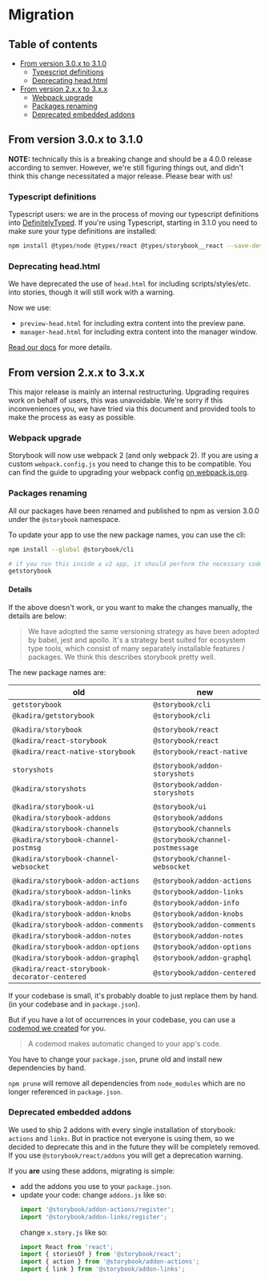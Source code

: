 # Migration

## Table of contents

-   [From version 3.0.x to 3.1.0](#from-version-30x-to-310)
    -   [Typescript definitions](#typescript-definitions)
    -   [Deprecating head.html](#deprecating-headhtml)
-   [From version 2.x.x to 3.x.x](#from-version-2xx-to-3xx)
    -   [Webpack upgrade](#webpack-upgrade)
    -   [Packages renaming](#packages-renaming)
    -   [Deprecated embedded addons](#deprecated-embedded-addons)

## From version 3.0.x to 3.1.0

**NOTE:** technically this is a breaking change and should be a 4.0.0 release according to semver. However, we're still figuring things out, and didn't think this change necessitated a major release. Please bear with us!

### Typescript definitions

Typescript users: we are in the process of moving our typescript definitions into [DefinitelyTyped](http://definitelytyped.org/). If you're using Typescript, starting in 3.1.0 you need to make sure your type definitions are installed:

```sh
npm install @types/node @types/react @types/storybook__react --save-dev
```

### Deprecating head.html

We have deprecated the use of `head.html` for including scripts/styles/etc. into stories, though it will still work with a warning.

Now we use:

-   `preview-head.html` for including extra content into the preview pane.
-   `manager-head.html` for including extra content into the manager window.

[Read our docs](https://storybook.js.org/configurations/add-custom-head-tags/) for more details.

## From version 2.x.x to 3.x.x

This major release is mainly an internal restructuring.
Upgrading requires work on behalf of users, this was unavoidable.
We're sorry if this inconveniences you, we have tried via this document and provided tools to make the process as easy as possible.

### Webpack upgrade

Storybook will now use webpack 2 (and only webpack 2).
If you are using a custom `webpack.config.js` you need to change this to be compatible.
You can find the guide to upgrading your webpack config [on webpack.js.org](https://webpack.js.org/guides/migrating/).

### Packages renaming

All our packages have been renamed and published to npm as version 3.0.0 under the `@storybook` namespace.

To update your app to use the new package names, you can use the cli:

```bash
npm install --global @storybook/cli

# if you run this inside a v2 app, it should perform the necessary codemods.
getstorybook
```

#### Details

If the above doesn't work, or you want to make the changes manually, the details are below:

> We have adopted the same versioning strategy as have been adopted by babel, jest and apollo.
> It's a strategy best suited for ecosystem type tools, which consist of many separately installable features / packages.
> We think this describes storybook pretty well.

The new package names are:

| old                                          | new                              |
| -------------------------------------------- | -------------------------------- |
| `getstorybook`                               | `@storybook/cli`                 |
| `@kadira/getstorybook`                       | `@storybook/cli`                 |
|                                              |                                  |
| `@kadira/storybook`                          | `@storybook/react`               |
| `@kadira/react-storybook`                    | `@storybook/react`               |
| `@kadira/react-native-storybook`             | `@storybook/react-native`        |
|                                              |                                  |
| `storyshots`                                 | `@storybook/addon-storyshots`    |
| `@kadira/storyshots`                         | `@storybook/addon-storyshots`    |
|                                              |                                  |
| `@kadira/storybook-ui`                       | `@storybook/ui`                  |
| `@kadira/storybook-addons`                   | `@storybook/addons`              |
| `@kadira/storybook-channels`                 | `@storybook/channels`            |
| `@kadira/storybook-channel-postmsg`          | `@storybook/channel-postmessage` |
| `@kadira/storybook-channel-websocket`        | `@storybook/channel-websocket`   |
|                                              |                                  |
| `@kadira/storybook-addon-actions`            | `@storybook/addon-actions`       |
| `@kadira/storybook-addon-links`              | `@storybook/addon-links`         |
| `@kadira/storybook-addon-info`               | `@storybook/addon-info`          |
| `@kadira/storybook-addon-knobs`              | `@storybook/addon-knobs`         |
| `@kadira/storybook-addon-comments`           | `@storybook/addon-comments`      |
| `@kadira/storybook-addon-notes`              | `@storybook/addon-notes`         |
| `@kadira/storybook-addon-options`            | `@storybook/addon-options`       |
| `@kadira/storybook-addon-graphql`            | `@storybook/addon-graphql`       |
| `@kadira/react-storybook-decorator-centered` | `@storybook/addon-centered`      |

If your codebase is small, it's probably doable to just replace them by hand. (in your codebase and in `package.json`).

But if you have a lot of occurrences in your codebase, you can use a [codemod we created](./lib/codemod) for you.

> A codemod makes automatic changed to your app's code.

You have to change your `package.json`, prune old and install new dependencies by hand.

`npm prune` will remove all dependencies from `node_modules` which are no longer referenced in `package.json`.

### Deprecated embedded addons

We used to ship 2 addons with every single installation of storybook: `actions` and `links`. But in practice not everyone is using them, so we decided to deprecate this and in the future they will be completely removed. If you use `@storybook/react/addons` you will get a deprecation warning.

If you **are** using these addons, migrating is simple:

-   add the addons you use to your `package.json`.
-   update your code:
    change `addons.js` like so:
    ```js
    import '@storybook/addon-actions/register';
    import '@storybook/addon-links/register';
    ```
    change `x.story.js` like so:
    ```js
    import React from 'react';
    import { storiesOf } from '@storybook/react';
    import { action } from '@storybook/addon-actions';
    import { link } from '@storybook/addon-links';
    ```
